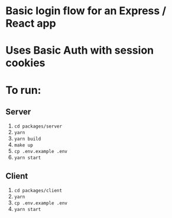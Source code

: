 # Basic login flow for an Express / React app
# Uses Basic Auth with session cookies

# To run:
## Server
1. `cd packages/server`
2. `yarn`
3. `yarn build`
4. `make up`
5. `cp .env.example .env`
6. `yarn start`

## Client
1. `cd packages/client`
2. `yarn`
3. `cp .env.example .env`
4. `yarn start`
